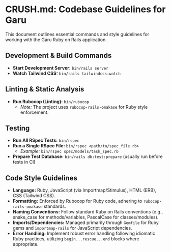 # CRUSH.md: Codebase Guidelines for Garu

This document outlines essential commands and style guidelines for working with the Garu Ruby on Rails application.

## Development & Build Commands

-   **Start Development Server:** `bin/rails server`
-   **Watch Tailwind CSS:** `bin/rails tailwindcss:watch`

## Linting & Static Analysis

-   **Run Rubocop (Linting):** `bin/rubocop`
    -   *Note:* The project uses `rubocop-rails-omakase` for Ruby style enforcement.

## Testing

-   **Run All RSpec Tests:** `bin/rspec`
-   **Run a Single RSpec File:** `bin/rspec <path/to/spec_file.rb>`
    -   *Example:* `bin/rspec spec/models/task_spec.rb`
-   **Prepare Test Database:** `bin/rails db:test:prepare` (usually run before tests in CI)

## Code Style Guidelines

-   **Language:** Ruby, JavaScript (via Importmap/Stimulus), HTML (ERB), CSS (Tailwind CSS).
-   **Formatting:** Enforced by Rubocop for Ruby code, adhering to `rubocop-rails-omakase` standards.
-   **Naming Conventions:** Follow standard Ruby on Rails conventions (e.g., snake_case for methods/variables, PascalCase for classes/modules).
-   **Imports/Dependencies:** Managed primarily through `Gemfile` for Ruby gems and `importmap-rails` for JavaScript dependencies.
-   **Error Handling:** Implement robust error handling following idiomatic Ruby practices, utilizing `begin...rescue...end` blocks where appropriate.
